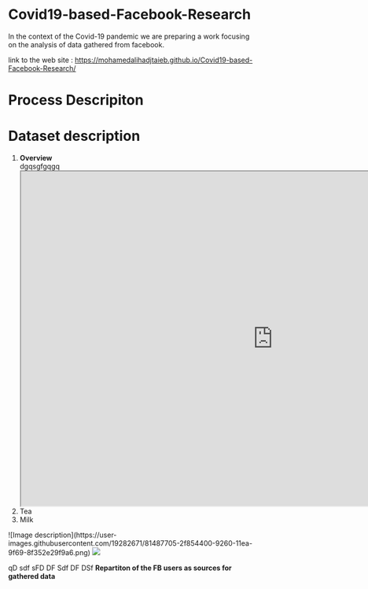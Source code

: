 # Covid19-based-Facebook-Research
In the context of the Covid-19 pandemic we are preparing a work focusing on the analysis  of data gathered from facebook.

link to the web site :  https://mohamedalihadjtaieb.github.io/Covid19-based-Facebook-Research/

# Process Descripiton

# Dataset description

 <ol>
  <li><b>Overview</b></li>
  dgqsgfgqgq
 <iframe src="https://www.google.com/maps/d/u/0/embed?mid=1yioy-DZ-7ZX6kMLHMMKJpcHYlhLqbnZQ" width="1024" height="680"></iframe>
  <li>Tea</li>
  <li>Milk</li>
</ol> 
![Image description](https://user-images.githubusercontent.com/19282671/81487705-2f854400-9260-11ea-9f69-8f352e29f9a6.png)
<img src="https://user-images.githubusercontent.com/19282671/81487705-2f854400-9260-11ea-9f69-8f352e29f9a6.png">

qD
sdf
sFD
DF
Sdf
DF
DSf
<b>Repartiton of the FB users as sources for gathered data</b>


